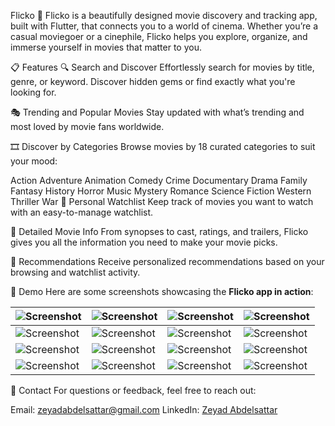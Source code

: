 Flicko 🎥
Flicko is a beautifully designed movie discovery and tracking app, built with Flutter, that connects you to a world of cinema. Whether you’re a casual moviegoer or a cinephile, Flicko helps you explore, organize, and immerse yourself in movies that matter to you.

📋 Features
🔍 Search and Discover
Effortlessly search for movies by title, genre, or keyword. Discover hidden gems or find exactly what you're looking for.

🎭 Trending and Popular Movies
Stay updated with what’s trending and most loved by movie fans worldwide.

🎞️ Discover by Categories
Browse movies by 18 curated categories to suit your mood:

Action
Adventure
Animation
Comedy
Crime
Documentary
Drama
Family
Fantasy
History
Horror
Music
Mystery
Romance
Science Fiction
Western
Thriller
War
🌟 Personal Watchlist
Keep track of movies you want to watch with an easy-to-manage watchlist.

📖 Detailed Movie Info
From synopses to cast, ratings, and trailers, Flicko gives you all the information you need to make your movie picks.

🎥 Recommendations
Receive personalized recommendations based on your browsing and watchlist activity.

🎥 Demo
Here are some screenshots showcasing the **Flicko app in action**:  

| ![Screenshot](https://github.com/user-attachments/assets/54b717e3-15ed-4d19-803b-a847cd9d219e) | ![Screenshot](https://github.com/user-attachments/assets/4eee2c12-2a7d-4e0c-bfda-3f5291f42c2b) | ![Screenshot](https://github.com/user-attachments/assets/6c9b863a-46bf-42b1-ad27-2f98d5955122) | ![Screenshot](https://github.com/user-attachments/assets/0a0f054e-79f1-4137-9df9-28c8c29e13db) |  
|---|---|---|---|  
| ![Screenshot](https://github.com/user-attachments/assets/fa57856b-c827-4e46-a339-76b844be485d) | ![Screenshot](https://github.com/user-attachments/assets/743c8626-9c58-4400-b2a4-ade4fe16df4f) | ![Screenshot](https://github.com/user-attachments/assets/8334506b-181d-43b3-b300-5f81583ba574) | ![Screenshot](https://github.com/user-attachments/assets/18340eee-8ab3-4fb5-bc01-e80e664e692e) |  
| ![Screenshot](https://github.com/user-attachments/assets/42b28162-29a1-4418-a4fd-42d47b9d6724) | ![Screenshot](https://github.com/user-attachments/assets/b48d30e0-6432-4bae-9a8e-0e89a492b83c) | ![Screenshot](https://github.com/user-attachments/assets/2fe56817-3478-4bd0-a870-f1db1e028b63) | ![Screenshot](https://github.com/user-attachments/assets/4fcb0074-306d-4967-ab4e-f4d5b99bd950) |  
| ![Screenshot](https://github.com/user-attachments/assets/1f6612db-c089-4da9-9f2f-08992447bf9d) | ![Screenshot](https://github.com/user-attachments/assets/e8c94949-9844-450d-9b82-0b6b0187d3d5) | ![Screenshot](https://github.com/user-attachments/assets/a4a3b3bf-a182-4bd0-bfad-d3afb7bc1cc8) | ![Screenshot](https://github.com/user-attachments/assets/457c9f3a-4344-4ab9-9e47-eb1c06b12e02) | 

📧 Contact
For questions or feedback, feel free to reach out:

Email: zeyadabdelsattar@gmail.com
LinkedIn: [Zeyad Abdelsattar](https://www.linkedin.com/in/zeyadabdelsattar74/)
